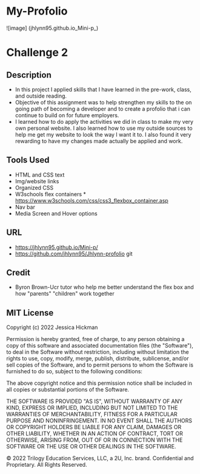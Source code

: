 # My-Profolio
![image] (jhlynn95.github.io_Mini-p_)

# Challenge 2

## Description

* In this project I applied skills that I have learned in the pre-work, class, and outside reading.
* Objective of this assignment was to help strengthen my skills to the on going path of becoming a developer and to create a profolio that i can continue to build on for future employers.
* I learned how to do apply the activities we did in class to make my very own personal website. I also learned how to use my outside sources to help me get my website to look the way I want it to. I also found it very rewarding to have my changes made actually be applied and work.

## Tools Used
* HTML and CSS text
* Img/website links
* Organized CSS
* W3schools flex containers * https://www.w3schools.com/css/css3_flexbox_container.asp
* Nav bar  
* Media Screen and Hover options

## URL 
* https://jhlynn95.github.io/Mini-p/
* https://github.com/jhlynn95/Jhlynn-profolio
git 
## Credit
* Byron Brown-Ucr tutor who help me better understand the flex box and how "parents" "children" work together

## MIT License

Copyright (c) 2022 Jessica Hickman

Permission is hereby granted, free of charge, to any person obtaining a copy
of this software and associated documentation files (the "Software"), to deal
in the Software without restriction, including without limitation the rights
to use, copy, modify, merge, publish, distribute, sublicense, and/or sell
copies of the Software, and to permit persons to whom the Software is
furnished to do so, subject to the following conditions:

The above copyright notice and this permission notice shall be included in all
copies or substantial portions of the Software.

THE SOFTWARE IS PROVIDED "AS IS", WITHOUT WARRANTY OF ANY KIND, EXPRESS OR
IMPLIED, INCLUDING BUT NOT LIMITED TO THE WARRANTIES OF MERCHANTABILITY,
FITNESS FOR A PARTICULAR PURPOSE AND NONINFRINGEMENT. IN NO EVENT SHALL THE
AUTHORS OR COPYRIGHT HOLDERS BE LIABLE FOR ANY CLAIM, DAMAGES OR OTHER
LIABILITY, WHETHER IN AN ACTION OF CONTRACT, TORT OR OTHERWISE, ARISING FROM,
OUT OF OR IN CONNECTION WITH THE SOFTWARE OR THE USE OR OTHER DEALINGS IN THE
SOFTWARE.

© 2022 Trilogy Education Services, LLC, a 2U, Inc. brand. Confidential and Proprietary. All Rights Reserved.
